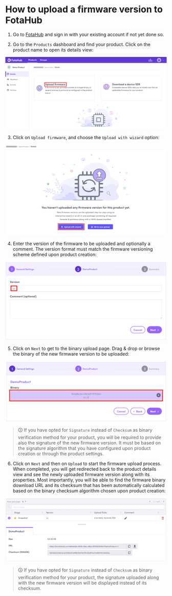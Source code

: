 # How to upload a firmware version to FotaHub

1. Go to [FotaHub](https://fotahub.com) and sign in with your existing account if not yet done so.

2. Go to the `Products` dashboard and find your product. Click on the product name to open its details view:

![](upload-firmware-1.png "Product details view")

3. Click on `Upload firmware`, and choose the `Upload with wizard` option: 

![](upload-firmware-2.png "Firmware upload options")

4. Enter the version of the firmware to be uploaded and optionally a comment. The version format must match the firmware versioning scheme defined upon product creation:

![](upload-firmware-3.png "Upload firmware - step 1")

5. Click on `Next` to get to the binary upload page. Drag & drop or browse the binary of the new firmware version to be uploaded:  

![](upload-firmware-4.png "Upload firmware - step 2")

> &#x1F6C8; If you have opted for `Signature` instead of `Checksum` as binary verification method for your product, you will be required to provide also the signature of the new firmware version. It must be based on the signature algorithm that you have configured upon product creation or through the product settings.

6. Click on `Next` and then on `Upload` to start the firmware upload process. When completed, you will get redirected back to the product details view and see the newly uploaded firmware version along with its properties. Most importantly, you will be able to find the firmware binary download URL and its checksum that has been automatically calculated based on the binary checksum algorithm chosen upon product creation: 

![](upload-firmware-5.png "Upload firmware - step 3")

> &#x1F6C8; If you have opted for `Signature` instead of `Checksum` as binary verification method for your product, the signature uploaded along with the new firmware version will be displayed instead of its checksum.